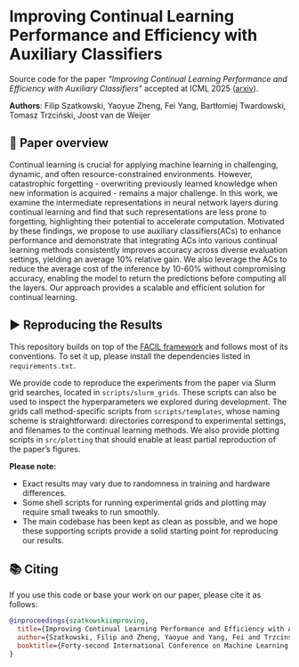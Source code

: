 # Improving Continual Learning Performance and Efficiency with Auxiliary Classifiers

Source code for the paper *"Improving Continual Learning Performance and Efficiency with Auxiliary Classifiers"* accepted at ICML 2025 ([arxiv](https://arxiv.org/abs/2403.07404)).

**Authors**: Filip Szatkowski, Yaoyue Zheng, Fei Yang, Bartłomiej Twardowski, Tomasz Trzciński, Joost van de Weijer

## 📄 Paper overview

Continual learning is crucial for applying machine learning in challenging, dynamic, and often resource-constrained environments. However, catastrophic forgetting - overwriting previously learned knowledge when new information is acquired - remains a major challenge. In this work, we examine the intermediate representations in neural network layers during continual learning and find that such representations are less prone to forgetting, highlighting their potential to accelerate computation. Motivated by these findings, we propose to use auxiliary classifiers(ACs) to enhance performance and demonstrate that integrating ACs into various continual learning methods consistently improves accuracy across diverse evaluation settings, yielding an average 10% relative gain. We also leverage the ACs to reduce the average cost of the inference by 10-60% without compromising accuracy, enabling the model to return the predictions before computing all the layers. Our approach provides a scalable and efficient solution for continual learning.


## ▶️ Reproducing the Results  

This repository builds on top of the [FACIL framework](https://github.com/mmasana/FACIL) and follows most of its conventions. To set it up, please install the dependencies listed in `requirements.txt`.  

We provide code to reproduce the experiments from the paper via Slurm grid searches, located in `scripts/slurm_grids`. These scripts can also be used to inspect the hyperparameters we explored during development. The grids call method-specific scripts from `scripts/templates`, whose naming scheme is straightforward: directories correspond to experimental settings, and filenames to the continual learning methods. We also provide plotting scripts in `src/plotting` that should enable at least partial reproduction of the paper’s figures.  

**Please note:**  
- Exact results may vary due to randomness in training and hardware differences.  
- Some shell scripts for running experimental grids and plotting may require small tweaks to run smoothly.  
- The main codebase has been kept as clean as possible, and we hope these supporting scripts provide a solid starting point for reproducing our results.

## 📚 Citing

If you use this code or base your work on our paper, please cite it as follows:

```bibtex
@inproceedings{szatkowskiimproving,
  title={Improving Continual Learning Performance and Efficiency with Auxiliary Classifiers},
  author={Szatkowski, Filip and Zheng, Yaoyue and Yang, Fei and Trzcinski, Tomasz and Twardowski, Bart{\l}omiej and van de Weijer, Joost},
  booktitle={Forty-second International Conference on Machine Learning (ICML) 2025}
}
